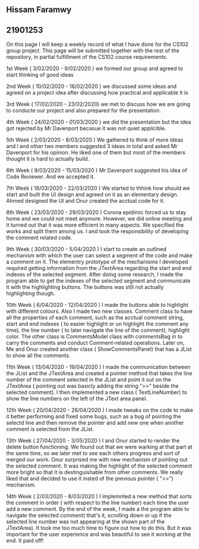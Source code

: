 Hissam Faramwy
-

21901253
-

On this page I will keep a weekly record of what I have done for the CS102 group project. This page will be submitted together with the rest of the repository, in partial fulfillment of the CS102 course requirements.

1st Week ( 3/02/2020 - 9/02/2020 ) we formed our group and agreed to start thinking of good ideas

2nd Week ( 10/02/2020 - 16/02/2020 ) we discussed some ideas and agreed on a project idea after discussing how practical and applicable it is

3rd Week ( 17/02/2020 - 23/02/2020) we met to discuss how we are going to conducte our project and also prepared for the presentation.

4th Week ( 24/02/2020 - 01/03/2020 ) we did the presentation but the idea got rejected by Mr Davenport becasue it was not quiet applicible.

5th Week ( 2/03/2020 - 8/03/2020 ) We gathered to think of more ideas and I and other two members suggested 3 ideas in total and asked Mr Davenport for his opinion. He liked one of them but most of the members thought it is hard to actually build.

6th Week ( 9/03/2020 - 15/03/2020 ) Mr Davenport suggested his idea of Code Reviewer. And we accepted it.

7th Week ( 16/03/2020 - 22/03/2020 ) We started to thhink how should we start and built the UI design and agreed on it as an elementary design. Ahmed designed the UI and Onur created the acctual code for it.

8th Week ( 23/03/2020 - 29/03/2020 ) Corona epidimic forced us to stay home and we could not meet anymore. However, we did online meeting and it turned out that it was more efficient in many aspects. We specified the works and split them among us. I and took the responsibility of developing the comment related code.

9th Week ( 30/03/2020 - 5/04/2020 ) I start to create an outlined mechanism with which the user can select a segment of the code and make a comment on it. The elementry prototype of the mechanisme I developed required getting information from the JTextArea regarding the start and end indexes of the selected segment. After doing some research, I made the program able to get the indexes of the selected segment and communicate it with the highlighting buttons. The buttons was still not actually highlighting though.

10th Week ( 6/04/2020 - 12/04/2020 ) I made the buttons able to highlight with different colours. Also I made two new classes. Comment class to have all the properties of each comment, such as the acctual comment string, start and end indexes ( to easier highlight or un highlight the comment any time), the line number ( to later navigate the line of the comment), highlight color. The other class is CommentsModel class with commentsBag in to carry the comments and conduct Comment-related operations. Later on, Me and Onur created another class ( ShowCommentsPanel) that has a JList to show all the comments.

11th Week ( 13/04/2020 - 19/04/2020 ) I made the communication between the JList and the JTextArea and created a pointer method that takes the line number of the comment selected in the JList and point it out on the JTextArea ( pointing out was basicly adding the string ">>" beside the selected comment). I then implemented a new class ( TextLineNumber) to show the line numbers on the left of the JText area panel. 

12th Week ( 20/04/2020 - 26/04/2020 ) I made tweaks on the code to make it better performing and fixed some bugs, such as a bug of pointing the selectd line and then remove the pointer and add new one when another comment is selected from the JList.

13th Week ( 27/04/2020 - 3/05/2020 ) I and Onur started to render the delete button functioning. We found out that we were warking at that part at the same time, so we later met to see each others progress and sort of merged our work. Onur surprised me with new mechanism of pointing out the selected comment. It was making the highlight of the selected comment more bright so that it is destinguishable from other comments. We really liked that and decided to use it insted of the previous pointer ( ">>") mechanism. 

14th Week ( 2/03/2020 - 8/03/2020 ) I implemnted a new method that sorts the comment in order ( with respect to the line number) each time the user add a new comment. By the end of the week, I made a the program able to navigate the selected comment( that's it, scrolling down or up if the selected line number was not appearing at the shown part of the JTextArea). It took me too much time to figure out how to do this. But it was important for the user experience and was beautiful to see it working at the end. It paid off! 
